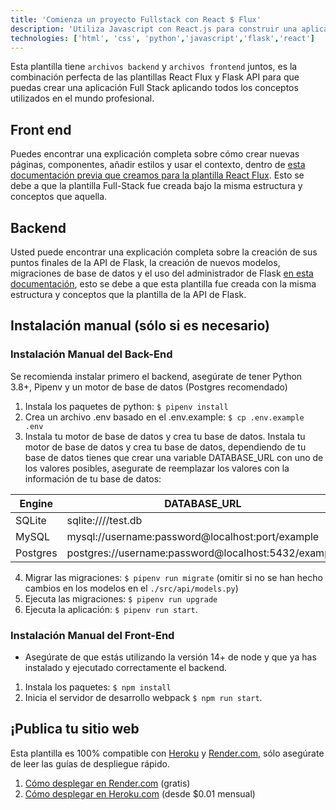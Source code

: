 ```yaml
---
title: 'Comienza un proyecto Fullstack con React $ Flux'
description: 'Utiliza Javascript con React.js para construir una aplicación web profesional.'
technologies: ['html', 'css', 'python','javascript','flask','react']
---
```


Esta plantilla tiene `archivos backend` y `archivos frontend` juntos, es la combinación perfecta de las plantillas React Flux y Flask API para que puedas crear una aplicación Full Stack aplicando todos los conceptos utilizados en el mundo profesional.

## Front end

Puedes encontrar una explicación completa sobre cómo crear nuevas páginas, componentes, añadir estilos y usar el contexto, dentro de [esta documentación previa que creamos para la plantilla React Flux](https://4geeks.com/es/docs/start/start-new-project-with-react). Esto se debe a que la plantilla Full-Stack fue creada bajo la misma estructura y conceptos que aquella.

## Backend

Usted puede encontrar una explicación completa sobre la creación de sus puntos finales de la API de Flask, la creación de nuevos modelos, migraciones de base de datos y el uso del administrador de Flask [en esta documentación](https://4geeks.com/es/docs/start/python-api-flask-template), esto se debe a que esta plantilla fue creada con la misma estructura y conceptos que la plantilla de la API de Flask.

## Instalación manual (sólo si es necesario)

### Instalación Manual del Back-End

Se recomienda instalar primero el backend, asegúrate de tener Python 3.8+, Pipenv y un motor de base de datos (Postgres recomendado)

1. Instala los paquetes de python: `$ pipenv install`
2. Crea un archivo .env basado en el .env.example: `$ cp .env.example .env`
3. Instala tu motor de base de datos y crea tu base de datos. Instala tu motor de base de datos y crea tu base de datos, dependiendo de tu base de datos tienes que crear una variable DATABASE_URL con uno de los valores posibles, asegurate de reemplazar los valores con la información de tu base de datos:

| Engine | DATABASE_URL       |
| ------------- | ----------------------------------------------------- |
| SQLite | sqlite:////test.db      |
| MySQL  | mysql://username:password@localhost:port/example |
| Postgres | postgres://username:password@localhost:5432/example  |

4. Migrar las migraciones: `$ pipenv run migrate` (omitir si no se han hecho cambios en los modelos en el `./src/api/models.py`)
5. Ejecuta las migraciones: `$ pipenv run upgrade`
6. Ejecuta la aplicación: `$ pipenv run start`.

### Instalación Manual del Front-End

- Asegúrate de que estás utilizando la versión 14+ de node y que ya has instalado y ejecutado correctamente el backend.

1. Instala los paquetes: `$ npm install`
2. Inicia el servidor de desarrollo webpack `$ npm run start`.

## ¡Publica tu sitio web

Esta plantilla es 100% compatible con [Heroku](https://www.heroku.com/) y [Render.com](https://www.render.com), sólo asegúrate de leer las guías de despliegue rápido.

1. [Cómo desplegar en Render.com](https://4geeks.com/es/docs/start/despliega-con-render-com) (gratis)
2. [Cómo desplegar en Heroku.com](https://4geeks.com/es/docs/start/desplegar-a-heroku-con-postgresql) (desde $0.01 mensual)
